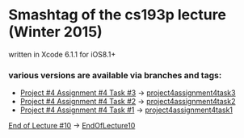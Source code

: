 # Smashtag of the cs193p lecture (Winter 2015)

written in Xcode 6.1.1 for iOS8.1+


### various versions are available via branches and tags:

+ [Project #4 Assignment #4 Task #3](http://cs193p.m2m.at/cs193p-project-4-assignment-4-task-3-winter-2015/) -> [project4assignment4task3](https://github.com/m2mtech/smashtag-2015/tree/project4assignment4task3)
+ [Project #4 Assignment #4 Task #2](http://cs193p.m2m.at/cs193p-project-4-assignment-4-task-2-winter-2015/) -> [project4assignment4task2](https://github.com/m2mtech/smashtag-2015/tree/project4assignment4task2)
+ [Project #4 Assignment #4 Task #1](http://cs193p.m2m.at/cs193p-project-4-assignment-4-task-1-winter-2015/) -> [project4assignment4task1](https://github.com/m2mtech/smashtag-2015/tree/project4assignment4task1)

[End of Lecture #10](http://cs193p.m2m.at/cs193p-lecture-10-table-view-winter-2015/) -> [EndOfLecture10](https://github.com/m2mtech/smashtag-2015/tree/EndOfLecture10)